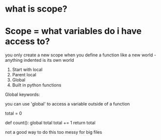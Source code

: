 # what is scope?

# Scope = what variables do i have access to?
you only create a new scope when you define a function like a new world - anything indented is its own world

1. Start with local
2. Parent local
3. Global
4. Built in python functions

Global keywords:

you can use 'global' to access a variable outside of a function

total = 0

def count():
    global total
    total += 1 
    return total

not a good way to do this too messy for big files
